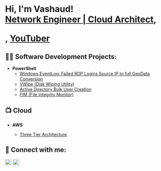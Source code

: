 <h1>Hi, I'm Vashaud! <br/><a href="https://github.com/VWrightTech">Network Engineer | Cloud Architect</a>, <a href="https://www.linkedin.com/in/VashaudWright/">
  
</a>, <a href="https://www.youtube.com/c/VKWTech">YouTuber</a></h1>

<h2>👨‍💻 Software Development Projects:</h2>

- <b>PowerShell</b>
  - [Windows EventLog: Failed RDP Logins Source IP to full GeoData Conversion](https://github.com/VWrightTech/SIEM)
  - [VWipe (Disk Wiping Utility)](https://github.com/VWrightTech/VWipe)
  - [Active Directory Bulk User Creation](https://github.com/VWrightTech/ActiveDirectory)
  - [FIM (File Integrity Monitor)](https://github.com/joshmadakor1/PowerShell-Integrity-FIM)

<h2>📺 Cloud</h2>

- <b>AWS</b>
  
   - [Three Tier Architecture](https://github.com/VWrightTech/3tier)

<h2> 🤳 Connect with me:</h2>

[<img align="left" alt="JVKWTech | YouTube" width="22px" src="https://cdn.jsdelivr.net/npm/simple-icons@v3/icons/youtube.svg" />][youtube]
[<img align="left" alt="VashaudWright | LinkedIn" width="22px" src="https://cdn.jsdelivr.net/npm/simple-icons@v3/icons/linkedin.svg" />][linkedin]


[youtube]: https://www.youtube.com/c/VKWTech
[linkedin]: https://linkedin.com/in/VashaudWright

<!--
**joshmadakor1/joshmadakor1** is a ✨ _special_ ✨ repository because its `README.md` (this file) appears on your GitHub profile.

Here are some ideas to get you started:

- 🔭 I’m currently working on ...
- 🌱 I’m currently learning ...
- 👯 I’m looking to collaborate on ...
- 🤔 I’m looking for help with ...
- 💬 Ask me about ...
- 📫 How to reach me: ...
- 😄 Pronouns: ...
- ⚡ Fun fact: ...
-->
